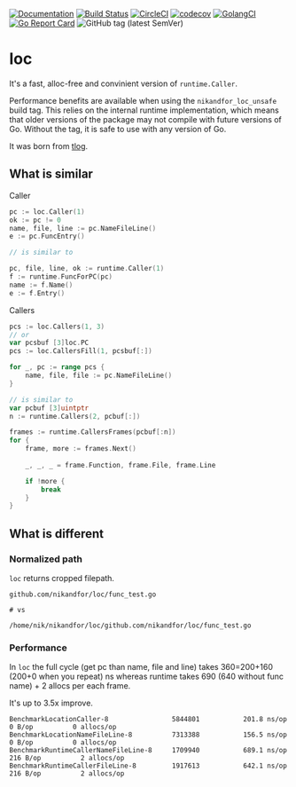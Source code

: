 [![Documentation](https://pkg.go.dev/badge/github.com/nikandfor/loc)](https://pkg.go.dev/github.com/nikandfor/loc?tab=doc)
[![Build Status](https://travis-ci.com/nikandfor/loc.svg?branch=master)](https://travis-ci.com/nikandfor/loc)
[![CircleCI](https://circleci.com/gh/nikandfor/loc.svg?style=svg)](https://circleci.com/gh/nikandfor/loc)
[![codecov](https://codecov.io/gh/nikandfor/loc/tags/latest/graph/badge.svg)](https://codecov.io/gh/nikandfor/loc)
[![GolangCI](https://golangci.com/badges/github.com/nikandfor/loc.svg)](https://golangci.com/r/github.com/nikandfor/loc)
[![Go Report Card](https://goreportcard.com/badge/github.com/nikandfor/loc)](https://goreportcard.com/report/github.com/nikandfor/loc)
![GitHub tag (latest SemVer)](https://img.shields.io/github/v/tag/nikandfor/loc?sort=semver)

# loc

It's a fast, alloc-free and convinient version of `runtime.Caller`.

Performance benefits are available when using the `nikandfor_loc_unsafe` build tag. This relies on the internal runtime implementation, which means that older versions of the package may not compile with future versions of Go. Without the tag, it is safe to use with any version of Go.

It was born from [tlog](https://github.com/nikandfor/tlog).

## What is similar

Caller

```go
pc := loc.Caller(1)
ok := pc != 0
name, file, line := pc.NameFileLine()
e := pc.FuncEntry()

// is similar to

pc, file, line, ok := runtime.Caller(1) 
f := runtime.FuncForPC(pc)
name := f.Name()
e := f.Entry()
```

Callers

```go
pcs := loc.Callers(1, 3)
// or
var pcsbuf [3]loc.PC
pcs := loc.CallersFill(1, pcsbuf[:])

for _, pc := range pcs {
    name, file, file := pc.NameFileLine()
}

// is similar to
var pcbuf [3]uintptr
n := runtime.Callers(2, pcbuf[:])

frames := runtime.CallersFrames(pcbuf[:n])
for {
    frame, more := frames.Next()
    
    _, _, _ = frame.Function, frame.File, frame.Line

    if !more {
        break
    }
}
```

## What is different

### Normalized path

`loc` returns cropped filepath.
```
github.com/nikandfor/loc/func_test.go

# vs

/home/nik/nikandfor/loc/github.com/nikandfor/loc/func_test.go
```

### Performance

In `loc` the full cycle (get pc than name, file and line) takes 360=200+160 (200+0 when you repeat) ns whereas runtime takes 690 (640 without func name) + 2 allocs per each frame.

It's up to 3.5x improve.

```
BenchmarkLocationCaller-8              	 5844801	       201.8 ns/op	       0 B/op	       0 allocs/op
BenchmarkLocationNameFileLine-8        	 7313388	       156.5 ns/op	       0 B/op	       0 allocs/op
BenchmarkRuntimeCallerNameFileLine-8   	 1709940	       689.1 ns/op	     216 B/op	       2 allocs/op
BenchmarkRuntimeCallerFileLine-8       	 1917613	       642.1 ns/op	     216 B/op	       2 allocs/op
```
